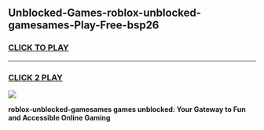 
## Unblocked-Games-roblox-unblocked-gamesames-Play-Free-bsp26
<h3>
<a href="https://premium76.site?title=roblox-unblocked-gamesames&ref=09A">CLICK TO PLAY</a></h3>
<hr>

<h3>
<a href="https://premium76.site?title=roblox-unblocked-gamesames&ref=09A">CLICK 2 PLAY</a>
  
</h3>

<a href="https://premium76.site?title=roblox-unblocked-gamesames&ref=09A"><img src="https://clearcache.store/games.png"></a>


**roblox-unblocked-gamesames games unblocked: Your Gateway to Fun and Accessible Online Gaming**
